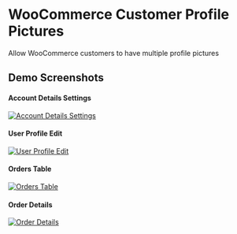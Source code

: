 # WooCommerce Customer Profile Pictures

Allow WooCommerce customers to have multiple profile pictures

## Demo Screenshots

#### Account Details Settings

[![Account Details Settings](https://nabeel.molham.me/wp-content/uploads/2020/03/wc-customer-profile-pictures-account-settings.png)](https://nabeel.molham.me/wp-content/uploads/2020/03/wc-customer-profile-pictures-account-settings.png)

#### User Profile Edit

[![User Profile Edit](https://nabeel.molham.me/wp-content/uploads/2020/03/wc-customer-profile-pictures-user-profile.png)](https://nabeel.molham.me/wp-content/uploads/2020/03/wc-customer-profile-pictures-user-profile.png)

#### Orders Table

[![Orders Table](https://nabeel.molham.me/wp-content/uploads/2020/03/wc-customer-profile-pictures-orders-table.png)](https://nabeel.molham.me/wp-content/uploads/2020/03/wc-customer-profile-pictures-orders-table.png)

#### Order Details

[![Order Details](https://nabeel.molham.me/wp-content/uploads/2020/03/wc-customer-profile-pictures-order-details.png)](https://nabeel.molham.me/wp-content/uploads/2020/03/wc-customer-profile-pictures-order-details.png)
